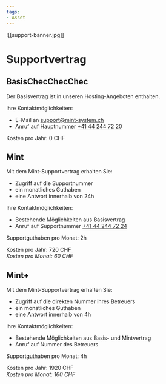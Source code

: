 ```yaml
---
tags:
- Asset
---
```


![[support-banner.jpg]]

# Supportvertrag

## BasisChecChecChec

Der Basisvertrag ist in unseren Hosting-Angeboten enthalten.

Ihre Kontaktmöglichkeiten:
* E-Mail an [support@mint-system.ch](mailto:support@mint-system.ch)
* Anruf auf Hauptnummer [+41 44 244 72 20](tel:+41442447220)

Kosten pro Jahr: 0 CHF

## Mint

Mit dem Mint-Supportvertrag erhalten Sie:
* Zugriff auf die Supportnummer
* ein monatliches Guthaben
* eine Antwort innerhalb von 24h

Ihre Kontaktmöglichkeiten:
* Bestehende Möglichkeiten aus Basisvertrag
* Anruf auf Supportnummer [+41 44 244 72 24](tel:+41442447224)

Supportguthaben pro Monat: 2h

Kosten pro Jahr: 720 CHF  
*Kosten pro Monat: 60 CHF*

## Mint+

Mit dem Mint-Supportvertrag erhalten Sie:
* Zugriff auf die direkten Nummer ihres Betreuers
* ein monatliches Guthaben
* eine Antwort innerhalb von 4h

Ihre Kontaktmöglichkeiten:
* Bestehende Möglichkeiten aus Basis- und Mintvertrag
* Anruf auf Nummer des Betreuers

Supportguthaben pro Monat: 4h

Kosten pro Jahr: 1920 CHF  
*Kosten pro Monat: 160 CHF*